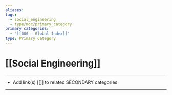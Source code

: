 ```yaml
---
aliases:
tags:
  - social_engineering
  - type/moc/primary_category
primary categories:
  - "[[000 - Global Index]]"
type: Primary Category
---
```

# [[Social Engineering]]

***

* Add link(s) [[]] to related SECONDARY categories

***

